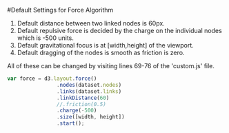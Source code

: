 #Default Settings for Force Algorithm

1.  Default distance between two linked nodes is 60px.
2.  Default repulsive force is decided by the charge on the individual nodes which is -500 units.
3.  Default gravitational focus is at [width,height] of the viewport.
4.  Default dragging of the nodes is smooth as friction is zero.

All of these can be changed by visiting lines 69-76 of the 'custom.js' file.

```javascript
var force = d3.layout.force()
				.nodes(dataset.nodes)
				.links(dataset.links)
				.linkDistance(60)
				//.friction(0.5)
				.charge(-500)
				.size([width, height])
				.start();
```
